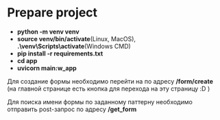 
<div>
    <div>  
        <h1>Prepare project</h1>
    </div>
    <div>
        <ul>
            <li><b>python -m venv venv</b></li>
            <li><b>source venv/bin/activate</b>(Linux, MacOS), <b>.\venv\Scripts\activate</b>(Windows CMD)</li>
            <li><b>pip install -r requirements.txt</b></li>
            <li><b>cd app</b></li>
            <li><b>uvicorn main:w_app</b></li>
        </ul>
    </div>
</div>


<div>
    <p>Для создание формы необходимо перейти на по адресу <b>/form/create</b> (на главной странице есть кнопка для перехода на эту страницу :D )</p>
    <p>Для поиска имени формы по заданному паттерну необходимо отправить post-запрос по адресу <b>/get_form</b></p>
</div>
